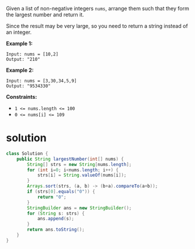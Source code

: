 Given a list of non-negative integers `nums`, arrange them such that they form the largest number and return it.

Since the result may be very large, so you need to return a string instead of an integer.

 

**Example 1:**

```
Input: nums = [10,2]
Output: "210"
```

**Example 2:**

```
Input: nums = [3,30,34,5,9]
Output: "9534330"
```

 

**Constraints:**

- `1 <= nums.length <= 100`
- `0 <= nums[i] <= 109`

# solution

```java
class Solution {
    public String largestNumber(int[] nums) {
        String[] strs = new String[nums.length];
        for (int i=0; i<nums.length; i++) {
            strs[i] = String.valueOf(nums[i]);
        }
        Arrays.sort(strs, (a, b) -> (b+a).compareTo(a+b));
        if (strs[0].equals("0")) {
            return "0";
        }
        StringBuilder ans = new StringBuilder();
        for (String s: strs) {
            ans.append(s);
        }
        return ans.toString();
    }
}
```

